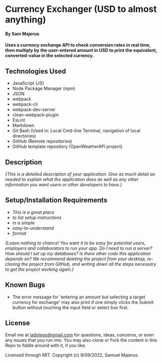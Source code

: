 # Currency Exchanger (USD to almost anything)

#### By Sam Majerus

#### Uses a currency exchange API to check conversion rates in real time, then multiply by the user-entered amount in USD to print the equivalent, converted-value in the selected currency. 

## Technologies Used

* JavaScript (JS) 
* Node Package Manager (npm)
* JSON
* webpack
* webpack-cli
* webpack-dev-server
* clean-webpack-plugin
* EsLint
* Markdown
* Git Bash (Used in: Local Cmd-line Terminal, navigation of local directories)
* GitHub (Remote repositories)
* GitHub template repository (OpenWeatherAPI project)

## Description

_{This is a detailed description of your application. Give as much detail as needed to explain what the application does as well as any other information you want users or other developers to have.}_

## Setup/Installation Requirements

* _This is a great place_
* _to list setup instructions_
* _in a simple_
* _easy-to-understand_
* _format_

_{Leave nothing to chance! You want it to be easy for potential users, employers and collaborators to run your app. Do I need to run a server? How should I set up my databases? Is there other code this application depends on? We recommend deleting the project from your desktop, re-cloning the project from GitHub, and writing down all the steps necessary to get the project working again.}_

## Known Bugs

* The error message for 'entering an amount but selecting a target currency for exchange' may also print if one simply clicks the Submit button without touching the input field or select box first. 

## License
Email me at ladolego@gmail.com for questions, ideas, concerns, or even any issues that you run into. You may also clone or Fork the content in this Repo to fiddle around with it, if you like.

Licensed through MIT. Copyright (c) 9/09/2022, Samuel Majerus.
